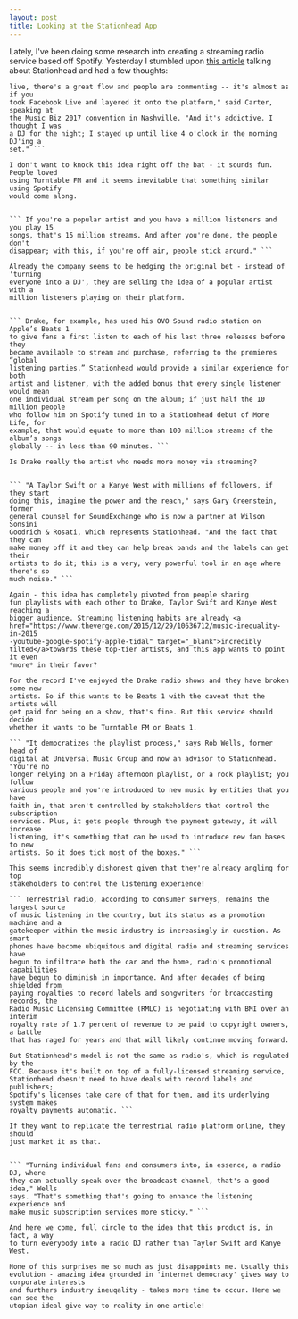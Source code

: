 ```yaml
--- 
layout: post 
title: Looking at the Stationhead App 
---
```


Lately, I've been doing some research into creating a streaming radio service
based off Spotify. Yesterday I stumbled upon <a
href="http://www.billboard.com/articles/business/7842255/stationhead-new-app-
spotify-music-industry-streaming" target="blank">this article</a> talking about
Stationhead and had a few thoughts:


``` "It turns everybody into a DJ, basically, so you can play music, you can go
live, there's a great flow and people are commenting -- it's almost as if you
took Facebook Live and layered it onto the platform," said Carter, speaking at
the Music Biz 2017 convention in Nashville. "And it's addictive. I thought I was
a DJ for the night; I stayed up until like 4 o'clock in the morning DJ'ing a
set." ```

I don't want to knock this idea right off the bat - it sounds fun. People loved
using Turntable FM and it seems inevitable that something similar using Spotify
would come along.


``` If you're a popular artist and you have a million listeners and you play 15
songs, that's 15 million streams. And after you're done, the people don't
disappear; with this, if you're off air, people stick around." ```

Already the company seems to be hedging the original bet - instead of 'turning
everyone into a DJ', they are selling the idea of a popular artist with a
million listeners playing on their platform.


``` Drake, for example, has used his OVO Sound radio station on Apple’s Beats 1
to give fans a first listen to each of his last three releases before they
became available to stream and purchase, referring to the premieres “global
listening parties.” Stationhead would provide a similar experience for both
artist and listener, with the added bonus that every single listener would mean
one individual stream per song on the album; if just half the 10 million people
who follow him on Spotify tuned in to a Stationhead debut of More Life, for
example, that would equate to more than 100 million streams of the album’s songs
globally -- in less than 90 minutes. ```

Is Drake really the artist who needs more money via streaming?


``` "A Taylor Swift or a Kanye West with millions of followers, if they start
doing this, imagine the power and the reach," says Gary Greenstein, former
general counsel for SoundExchange who is now a partner at Wilson Sonsini
Goodrich & Rosati, which represents Stationhead. "And the fact that they can
make money off it and they can help break bands and the labels can get their
artists to do it; this is a very, very powerful tool in an age where there's so
much noise." ``` 

Again - this idea has completely pivoted from people sharing
fun playlists with each other to Drake, Taylor Swift and Kanye West reaching a
bigger audience. Streaming listening habits are already <a
href="https://www.theverge.com/2015/12/29/10636712/music-inequality-in-2015
-youtube-google-spotify-apple-tidal" target="_blank">incredibly
tilted</a>towards these top-tier artists, and this app wants to point it even
*more* in their favor?

For the record I've enjoyed the Drake radio shows and they have broken some new
artists. So if this wants to be Beats 1 with the caveat that the artists will
get paid for being on a show, that's fine. But this service should decide
whether it wants to be Turntable FM or Beats 1.

``` "It democratizes the playlist process," says Rob Wells, former head of
digital at Universal Music Group and now an advisor to Stationhead. "You're no
longer relying on a Friday afternoon playlist, or a rock playlist; you follow
various people and you're introduced to new music by entities that you have
faith in, that aren't controlled by stakeholders that control the subscription
services. Plus, it gets people through the payment gateway, it will increase
listening, it's something that can be used to introduce new fan bases to new
artists. So it does tick most of the boxes." ```

This seems incredibly dishonest given that they're already angling for top
stakeholders to control the listening experience!

``` Terrestrial radio, according to consumer surveys, remains the largest source
of music listening in the country, but its status as a promotion machine and a
gatekeeper within the music industry is increasingly in question. As smart
phones have become ubiquitous and digital radio and streaming services have
begun to infiltrate both the car and the home, radio's promotional capabilities
have begun to diminish in importance. And after decades of being shielded from
paying royalties to record labels and songwriters for broadcasting records, the
Radio Music Licensing Committee (RMLC) is negotiating with BMI over an interim
royalty rate of 1.7 percent of revenue to be paid to copyright owners, a battle
that has raged for years and that will likely continue moving forward.

But Stationhead's model is not the same as radio's, which is regulated by the
FCC. Because it's built on top of a fully-licensed streaming service,
Stationhead doesn't need to have deals with record labels and publishers;
Spotify's licenses take care of that for them, and its underlying system makes
royalty payments automatic. ```

If they want to replicate the terrestrial radio platform online, they should
just market it as that.


``` "Turning individual fans and consumers into, in essence, a radio DJ, where
they can actually speak over the broadcast channel, that's a good idea," Wells
says. "That's something that's going to enhance the listening experience and
make music subscription services more sticky." ```

And here we come, full circle to the idea that this product is, in fact, a way
to turn everybody into a radio DJ rather than Taylor Swift and Kanye West.

None of this surprises me so much as just disappoints me. Usually this evolution - amazing idea grounded in 'internet democracy' gives way to corporate interests
and furthers industry ineuqality - takes more time to occur. Here we can see the
utopian ideal give way to reality in one article!



